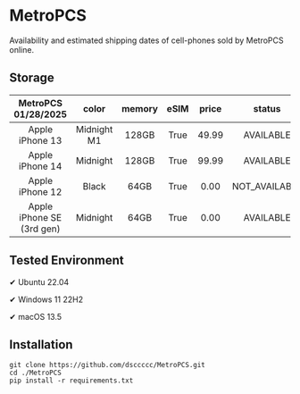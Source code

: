 # MetroPCS
Availability and estimated shipping dates of cell-phones sold by MetroPCS online.
## Storage
|MetroPCS 01/28/2025|color|memory|eSIM|price|status|shipping from|shipping to|
|:--:|:--:|:--:|:--:|:--:|:--:|:--:|:--:|
|Apple iPhone 13|Midnight M1|128GB|True|49.99|AVAILABLE|01/28/2025|01/31/2025|
|Apple iPhone 14|Midnight|128GB|True|99.99|AVAILABLE|01/28/2025|01/31/2025|
|Apple iPhone 12|Black|64GB|True|0.00|NOT_AVAILABLE|02/04/2025|02/10/2025|
|Apple iPhone SE (3rd gen)|Midnight|64GB|True|0.00|AVAILABLE|01/28/2025|01/31/2025|

## Tested Environment
✔ Ubuntu 22.04

✔ Windows 11 22H2

✔ macOS 13.5
## Installation
```
git clone https://github.com/dsccccc/MetroPCS.git
cd ./MetroPCS
pip install -r requirements.txt
```
